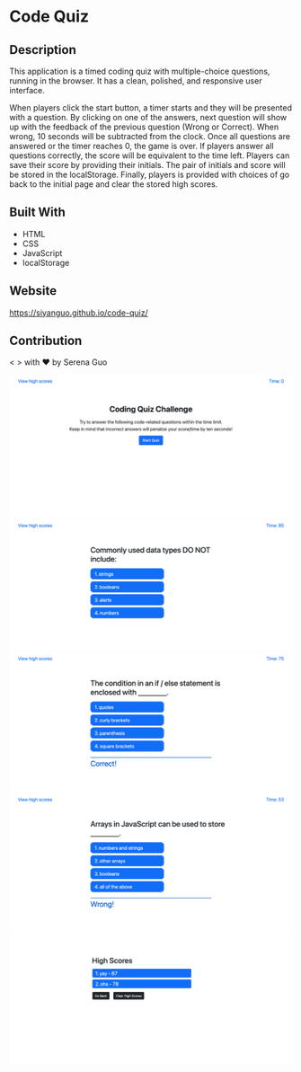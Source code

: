 # Code Quiz

## Description

This application is a timed coding quiz with multiple-choice questions, running in the browser. It has a clean, polished, and responsive user interface.

When players click the start button, a timer starts and they will be presented with a question. By clicking on one of the answers, next question will show up with the feedback of the previous question (Wrong or Correct). When wrong, 10 seconds will be subtracted from the clock. Once all questions are answered or the timer reaches 0, the game is over. If players answer all questions correctly, the score will be equivalent to the time left. Players can save their score by providing their initials. The pair of initials and score will be stored in the localStorage. Finally, players is provided with choices of go back to the initial page and clear the stored high scores.

## Built With
* HTML
* CSS
* JavaScript
* localStorage

## Website
https://siyanguo.github.io/code-quiz/

## Contribution
< > with ❤️ by Serena Guo

![the screenshot of the site](snapshots/screenshot.png)
![the screenshot of the site](snapshots/screenshot2.png)
![the screenshot of the site](snapshots/screenshot3.png)
![the screenshot of the site](snapshots/screenshot4.png)
![the screenshot of the site](snapshots/screenshot5.png)
